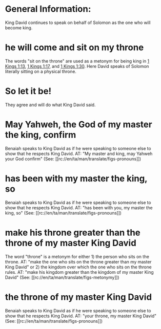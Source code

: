 # General Information:

King David continues to speak on behalf of Solomon as the one who will become king.

# he will come and sit on my throne

The words "sit on the throne" are used as a metonym for being king in [1 Kings 1:13](./13.md), [1 Kings 1:17](./15.md), and [1 Kings 1:30](./28.md). Here David speaks of Solomon literally sitting on a physical throne.

# So let it be!

They agree and will do what King David said.

# May Yahweh, the God of my master the king, confirm

Benaiah speaks to King David as if he were speaking to someone else to show that he respects King David. AT: "My master and king, may Yahweh your God confirm" (See: [[rc://en/ta/man/translate/figs-pronouns]])

# has been with my master the king, so

Benaiah speaks to King David as if he were speaking to someone else to show that he respects King David. AT: "has been with you, my master the king, so" (See: [[rc://en/ta/man/translate/figs-pronouns]])

# make his throne greater than the throne of my master King David

The word "throne" is a metonym for either 1) the person who sits on the throne. AT: "make the one who sits on the throne greater than my master King David" or 2) the kingdom over which the one who sits on the throne rules. AT: "make his kingdom greater than the kingdom of my master King David" (See: [[rc://en/ta/man/translate/figs-metonymy]])

# the throne of my master King David

Benaiah speaks to King David as if he were speaking to someone else to show that he respects King David. AT: "your throne, my master King David" (See: [[rc://en/ta/man/translate/figs-pronouns]])